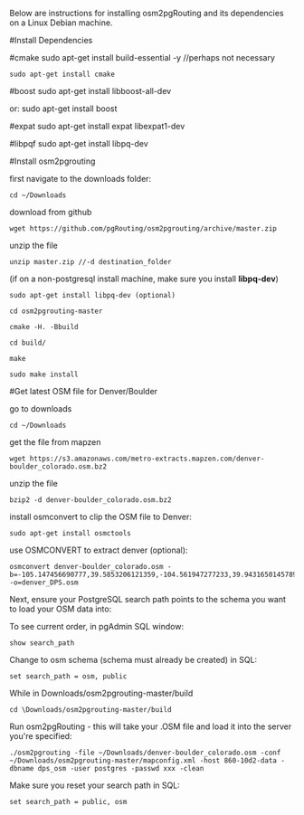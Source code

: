 Below are instructions for installing osm2pgRouting and its dependencies on a Linux Debian machine.

#Install Dependencies

#cmake
	sudo apt-get install build-essential -y //perhaps not necessary

	sudo apt-get install cmake

#boost
	sudo apt-get install libboost-all-dev

or:
	sudo apt-get install boost

#expat
	sudo apt-get install expat libexpat1-dev

#libpqf
	sudo apt-get install libpq-dev

#Install osm2pgrouting


first navigate to the downloads folder:

	cd ~/Downloads

download from github

	wget https://github.com/pgRouting/osm2pgrouting/archive/master.zip
							
unzip the file

	unzip master.zip //-d destination_folder

(if on a non-postgresql install machine, make sure you install **libpq-dev**)
	
	sudo apt-get install libpq-dev (optional)

	cd osm2pgrouting-master

	cmake -H. -Bbuild

	cd build/

	make

	sudo make install


#Get latest OSM file for Denver/Boulder

go to downloads

	cd ~/Downloads

get the file from mapzen

	wget https://s3.amazonaws.com/metro-extracts.mapzen.com/denver-boulder_colorado.osm.bz2

unzip the file

	bzip2 -d denver-boulder_colorado.osm.bz2

install osmconvert to clip the OSM file to Denver: 

	sudo apt-get install osmctools

use OSMCONVERT to extract denver (optional): 

	osmconvert denver-boulder_colorado.osm -b=-105.147456690777,39.5853206121359,-104.561947277233,39.9431650145789 -o=denver_DPS.osm


Next, ensure your PostgreSQL search path points to the schema you want to load your OSM data into: 

To see current order, in pgAdmin SQL window:

	show search_path

Change to osm schema (schema must already be created) in SQL:

	set search_path = osm, public

While in Downloads/osm2pgrouting-master/build

	cd \Downloads/osm2pgrouting-master/build




Run osm2pgRouting - this will take your .OSM file and load it into the server you're specified:

	./osm2pgrouting -file ~/Downloads/denver-boulder_colorado.osm -conf ~/Downloads/osm2pgrouting-master/mapconfig.xml -host 860-10d2-data -dbname dps_osm -user postgres -passwd xxx -clean

Make sure you reset your search path in SQL:

	set search_path = public, osm











